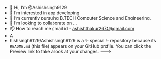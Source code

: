- 👋 Hi, I’m @Ashishsingh9129
- 👀 I’m interested in app developing
- 🌱 I’m currently pursuing B.TECH Computer Science and Engineering.
- 💞️ I’m looking to collaborate on ...
- 📫 How to reach me gmail id - ashishthakur2674@gmail.com
- A
- hishsingh9129/Ashishsingh9129 is a ✨ special ✨ repository because its `README.md` (this file) appears on your GitHub profile.
You can click the Preview link to take a look at your changes.
--->
